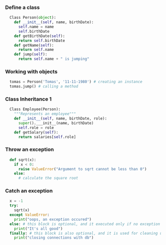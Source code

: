 ### Define a class

```python
  Class Person(object):
    def __init__(self, name, birthDate):
      self.name = name
      self.birthDate
    def getBirthDate(self):
      return self.birthDate
    def getName(self):
      return self.name
    def jump(self):
      return self.name + " is jumping"
```

### Working with objects

```python
  tomas = Person('Tomas', '11-11-1980') # creating an instance
  tomas.jump() # calling a method
```

### Class Inheritance 1

```python
  Class Employee(Person):
    """Represents an employee"""
    def __init__(self, name, birthDate, role):
      super().___init__(name, birthDate)
      self.role = role
    def getSalary(self):
      return salaries[self.role]
```

### Throw an exception

```python
  def sqrt(x):
    if x < 0:
      raise ValueError("Argument to sqrt cannot be less than 0")
    else:
      # calculate the square root
```


### Catch an exception

```python
  x = -1
  try:
    sqrt(x)
  except ValueError:
    print("oops, an exception occured")
  else: # this block is optional, and it executed only if no exception has occured
    print("It's all good")
  finally: # this block is also optional, and it is used for cleaning up stuff
    print("closing connections with db")
```
